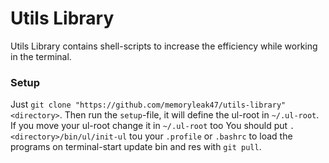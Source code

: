 # Utils Library

Utils Library contains shell-scripts to increase the efficiency while working in the terminal.

### Setup

Just `git clone "https://github.com/memoryleak47/utils-library" <directory>`.
Then run the `setup`-file, it will define the ul-root in `~/.ul-root`. If you move your ul-root change it in `~/.ul-root` too
You should put `. <directory>/bin/ul/init-ul` tou your `.profile` or `.bashrc` to load the programs on terminal-start
update bin and res with `git pull`.
